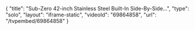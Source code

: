 {
    "title": "Sub-Zero 42-inch Stainless Steel Built-In Side-By-Side...",
    "type": "solo",
    "layout": "iframe-static",
    "videoId": "69864858",
    "url": "\/tvpembed\/69864858"
}